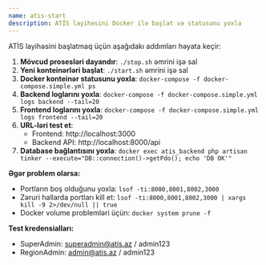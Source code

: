 ```yaml
---
name: atis-start
description: ATİS layihəsini Docker ilə başlat və statusunu yoxla
---
```


ATİS layihəsini başlatmaq üçün aşağıdakı addımları həyata keçir:

1. **Mövcud prosesləri dayandır**: `./stop.sh` əmrini işə sal
2. **Yeni konteinərləri başlat**: `./start.sh` əmrini işə sal  
3. **Docker konteinər statusunu yoxla**: `docker-compose -f docker-compose.simple.yml ps`
4. **Backend loglarını yoxla**: `docker-compose -f docker-compose.simple.yml logs backend --tail=20`
5. **Frontend loglarını yoxla**: `docker-compose -f docker-compose.simple.yml logs frontend --tail=20`
6. **URL-ləri test et**: 
   - Frontend: http://localhost:3000
   - Backend API: http://localhost:8000/api
7. **Database bağlantısını yoxla**: `docker exec atis_backend php artisan tinker --execute="DB::connection()->getPdo(); echo 'DB OK'"`

**Əgər problem olarsa:**
- Portların boş olduğunu yoxla: `lsof -ti:8000,8001,8002,3000`  
- Zəruri hallarda portları kill et: `lsof -ti:8000,8001,8002,3000 | xargs kill -9 2>/dev/null || true`
- Docker volume problemləri üçün: `docker system prune -f`

**Test kredensialları:**
- SuperAdmin: superadmin@atis.az / admin123
- RegionAdmin: admin@atis.az / admin123